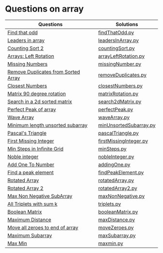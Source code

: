 # Questions on array

|Questions                                                                                         |      Solutions                  |
|--------------------------------------------------------------------------------------------------|--------------------------------|
|[Find that odd](https://www.hackerrank.com/contests/codex-2-0-1/challenges/find-that-odd/problem) |[findThatOdd.py](https://github.com/Ashish-012/Competitive-Coding/blob/master/array/findThatOdd.py)|
|[Leaders in array](https://www.hackerrank.com/contests/gcfl3/challenges/leaders-in-array-2/problem) |[leadersInArray.py](https://github.com/Ashish-012/Competitive-Coding/blob/master/array/leadersInArray.py)|
|[Counting Sort 2](https://www.hackerrank.com/challenges/countingsort2/problem)|[countingSort.py](https://github.com/Ashish-012/Competitive-Coding/blob/master/array/countingSort.py)|
|[Arrays: Left Rotation](https://www.hackerrank.com/challenges/ctci-array-left-rotation/problem)|[arrayLeftRotation.py](https://github.com/Ashish-012/Competitive-Coding/blob/master/array/arrayLeftRotation.py)|
|[Missing Numbers](https://www.hackerrank.com/contests/test-contest-39/challenges/missing-number-in-array/problem)|[missingNumber.py](https://github.com/Ashish-012/Competitive-Coding/blob/master/array/missingNumber.py)|
|[Remove Duplicates from Sorted Array](https://www.hackerrank.com/contests/doyoulikeit/challenges/remove-duplicates-from-sorted-array)|[removeDuplicates.py](https://github.com/Ashish-012/Competitive-Coding/blob/master/array/removeDuplicates.py)|
|[Closest Numbers](https://www.hackerrank.com/challenges/closest-numbers/problem)|[closestNumbers.py](https://github.com/Ashish-012/Competitive-Coding/blob/master/array/closestNumbers.py)|
|[Matrix 90 degree rotation](https://www.hackerrank.com/contests/cs1300-odd-2014/challenges/array-rotation)|[matrixRotation.py](https://github.com/Ashish-012/Competitive-Coding/blob/master/array/matrixRotation.py)|
|[Search in a 2d sorted matrix](https://www.geeksforgeeks.org/search-in-row-wise-and-column-wise-sorted-matrix/)|[search2dMatrix.py](https://github.com/Ashish-012/Competitive-Coding/blob/master/array/search2dMatrix.py)|
|[Perfect Peak of array](https://www.interviewbit.com/problems/perfect-peak-of-array/)|[perfectPeak.py](https://github.com/Ashish-012/Competitive-Coding/blob/master/array/perfectPeak.py)|
|[Wave Array](https://www.interviewbit.com/problems/wave-array/)|[waveArray.py](https://github.com/Ashish-012/Competitive-Coding/blob/master/array/waveArray.py)|
|[Minimum length unsorted subarray](https://www.interviewbit.com/problems/maximum-unsorted-subarray/)|[minUnsortedSubarray.py](https://github.com/Ashish-012/Competitive-Coding/blob/master/array/minUnsortedSubarray.py)|
|[Pascal's Triangle](https://www.geeksforgeeks.org/pascal-triangle/)|[pascalTriangle.py](https://github.com/Ashish-012/Competitive-Coding/blob/master/array/pascalTriangle.py)|
|[First Missing Integer](https://www.interviewbit.com/problems/first-missing-integer/)|[firstMissingInteger.py](https://github.com/Ashish-012/Competitive-Coding/blob/master/array/firstMissingInteger.py)|
|[Min Steps in Infinite Grid](https://www.interviewbit.com/problems/min-steps-in-infinite-grid/)|[minSteps.py](https://github.com/Ashish-012/Competitive-Coding/blob/master/array/minSteps.py)|
|[Noble integer](https://www.interviewbit.com/problems/noble-integer/)|[nobleInteger.py](https://github.com/Ashish-012/Competitive-Coding/blob/master/array/nobleInteger.py)|
|[Add One To Number](https://www.interviewbit.com/problems/add-one-to-number/)|[addingOne.py](https://github.com/Ashish-012/Competitive-Coding/blob/master/array/addingOne.py)|
|[Find a peak element](https://www.interviewbit.com/problems/find-a-peak-element/)|[findPeakElement.py](https://github.com/Ashish-012/Competitive-Coding/blob/master/array/findPeakElement.py)|
|[Rotated Array](https://www.interviewbit.com/problems/rotated-array/)|[rotatedArray.py](https://github.com/Ashish-012/Competitive-Coding/blob/master/array/rotatedArray.py)|
|[Rotated Array 2](https://www.interviewbit.com/problems/rotated-sorted-array-search/)|[rotatedArray2.py](https://github.com/Ashish-012/Competitive-Coding/blob/master/array/rotatedArray2.py)|
|[Max Non Negative SubArray](https://www.interviewbit.com/problems/max-non-negative-subarray/)|[maxNonNegative.py](https://github.com/Ashish-012/Competitive-Coding/blob/master/array/maxNonNegative.py)|
|[All Triplets with sum k](https://www.hackerrank.com/contests/launchpad-1-winter-challenge/challenges/find-triplets-that-sum-to-x/problem)|[triplets.py](https://github.com/Ashish-012/Competitive-Coding/blob/master/array/triplets.py)|
|[Boolean Matrix](https://www.geeksforgeeks.org/a-boolean-matrix-question/)|[booleanMatrix.py](https://github.com/Ashish-012/Competitive-Coding/blob/master/array/booleanMatrix.py)|
|[Maximum Distance](https://www.interviewbit.com/problems/max-distance/)|[maxDistance.py](https://github.com/Ashish-012/Competitive-Coding/blob/master/array/maxDistance.py)|
|[Move all zeroes to end of array](https://www.geeksforgeeks.org/move-zeroes-end-array/)|[moveZeroes.py](https://github.com/Ashish-012/Competitive-Coding/blob/master/array/moveZeroes.py)|
|[Maximum Subarray](https://www.hackerrank.com/challenges/maxsubarray/problem)|[maxSubarray.py](https://github.com/Ashish-012/Competitive-Coding/blob/master/array/maxSubarray.py)|
|[Max Min](https://www.hackerrank.com/contests/week-1-1598888826/challenges/angry-children/problem)|[maxmin.py](https://github.com/Ashish-012/Competitive-Coding/blob/master/array/maxmin.py)|
